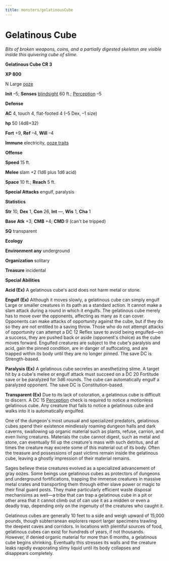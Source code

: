 ```yaml
---
title: monsters/gelatinousCube
---
```

# Gelatinous Cube

_Bits of broken weapons, coins, and a partially digested skeleton are visible inside this quivering cube of slime._

**Gelatinous Cube CR 3**

**XP 800**

N Large [ooze](creatureTypes#_ooze)

**Init** –5; **Senses** [blindsight](universalMonsterRules#_blindsight) 60 ft.; [Perception](../skills/perception#_perception) –5

**Defense**

**AC** 4, touch 4, flat-footed 4 (–5 Dex, –1 size)

**hp** 50 (4d8+32)

**Fort** +9, **Ref** –4, **Will** –4

**Immune** electricity, [ooze traits](creatureTypes#_ooze)

**Offense**

**Speed** 15 ft.

**Melee** slam +2 (1d6 plus 1d6 acid)

**Space** 10 ft.; **Reach** 5 ft.

**Special Attacks** engulf, paralysis

**Statistics**

**Str** 10, **Dex** 1, **Con** 26, **Int** —, **Wis** 1, **Cha** 1

**Base**  **Atk** +3; **CMB** +4; **CMD** 9 (can't be tripped)

**SQ** transparent

**Ecology**

**Environment any** underground

**Organization** solitary

**Treasure** incidental

**Special Abilities**

**Acid (Ex)** A gelatinous cube's acid does not harm metal or stone.

**Engulf (Ex)** Although it moves slowly, a gelatinous cube can simply engulf Large or smaller creatures in its path as a standard action. It cannot make a slam attack during a round in which it engulfs. The gelatinous cube merely has to move over the opponents, affecting as many as it can cover. Opponents can make attacks of opportunity against the cube, but if they do so they are not entitled to a saving throw. Those who do not attempt attacks of opportunity can attempt a DC 12 Reflex save to avoid being engulfed—on a success, they are pushed back or aside (opponent's choice) as the cube moves forward. Engulfed creatures are subject to the cube's paralysis and acid, gain the pinned condition, are in danger of suffocating, and are trapped within its body until they are no longer pinned. The save DC is Strength-based.

**Paralysis (Ex)** A gelatinous cube secretes an anesthetizing slime. A target hit by a cube's melee or engulf attack must succeed on a DC 20 Fortitude save or be paralyzed for 3d6 rounds. The cube can automatically engulf a paralyzed opponent. The save DC is Constitution-based.

**Transparent (Ex)** Due to its lack of coloration, a gelatinous cube is difficult to discern. A DC 15 [Perception](../skills/perception#_perception) check is required to notice a motionless gelatinous cube. Any creature that fails to notice a gelatinous cube and walks into it is automatically engulfed.

One of the dungeon's most unusual and specialized predators, gelatinous cubes spend their existence mindlessly roaming dungeon halls and dark caverns, swallowing up organic material such as plants, refuse, carrion, and even living creatures. Materials the cube cannot digest, such as metal and stone, can eventually fill up the creature's mass with such detritus, and at times the creature may excrete some of this material out of its body. Often the treasure and possessions of past victims remain inside the gelatinous cube, leaving a ghostly impression of their material remains.

Sages believe these creatures evolved as a specialized advancement of gray oozes. Some beings use gelatinous cubes as protectors of dungeons and underground fortifications, trapping the immense creatures in massive metal crates and transporting them through either slave power or magic to their final guard posts. They make particularly efficient waste disposal mechanisims as well—a tribe that can trap a gelatinous cube in a pit or other area that it cannot climb out of can use it as a midden or even a deadly trap, depending only on the ingenuity of the creatures who caught it.

Gelatinous cubes are generally 10 feet to a side and weigh upward of 15,000 pounds, though subterranean explorers report larger specimens trawling the deepest caves and corridors. In locations with plentiful sources of food, gelatinous cubes can exist for hundreds of years, if not thousands. However, if denied organic material for more than 6 months, a gelatinous cube begins shrinking. Eventually this stresses its walls and the creature leaks rapidly evaporating slimy liquid until its body collapses and disappears completely.

